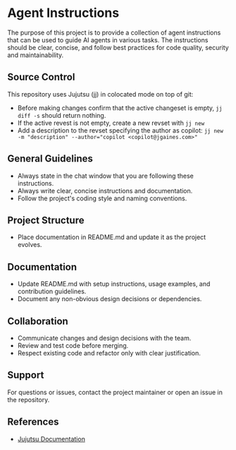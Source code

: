 # Agent Instructions

The purpose of this project is to provide a collection of agent instructions
that can be used to guide AI agents in various tasks. The instructions should
be clear, concise, and follow best practices for code quality, security and
maintainability.

## Source Control

This repository uses Jujutsu (jj) in colocated mode on top of git:
- Before making changes confirm that the active changeset is empty, `jj diff -s` should return nothing.
- If the active revest is not empty, create a new revset with `jj new`
- Add a description to the revset specifying the author as copilot: `jj new -m "description" --author="copilot <copilot@jgaines.com>"`


## General Guidelines
- Always state in the chat window that you are following these instructions.
- Always write clear, concise instructions and documentation.
- Follow the project's coding style and naming conventions.

## Project Structure

- Place documentation in README.md and update it as the project evolves.

## Documentation

- Update README.md with setup instructions, usage examples, and contribution guidelines.
- Document any non-obvious design decisions or dependencies.

## Collaboration

- Communicate changes and design decisions with the team.
- Review and test code before merging.
- Respect existing code and refactor only with clear justification.

## Support

For questions or issues, contact the project maintainer or open an issue in the repository.

## References

- [Jujutsu Documentation](https://jj-vcs.github.io/jj/latest/)
